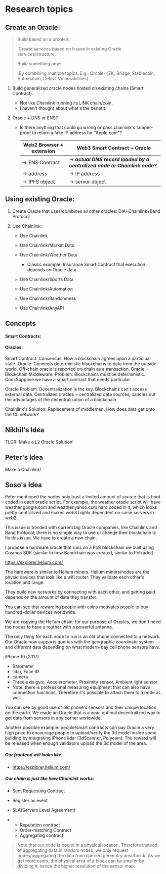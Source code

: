 # Research topics



## Create an Oracle:

> Build based on a problem: 
>
> ​	Create services based on issues in existing Oracle services/structure.
>
> Build something new: 
>
> ​	By combining multiple topics, E.g., Orcale+{ZK, Bridge, Stablecoin, Automation, Detect Vulnerabilities}

1. Build generalized oracle nodes hosted on existing chains (Smart Contract). 

   - Not like Chainlink running its LINK chain/coin.
   - I haven't thought about what's the benefit.
   
2. Oracle + DNS or ENS?
   - Is there anything that could go wrong or pass chainlink's tamper-proof to return a fake IP address for "Apple.com"?
   
     | Web2 Browser + extension | Web3 Smart Contract + Oracle                                 |
     | ------------------------ | ------------------------------------------------------------ |
     | -> ENS Contract          | -> ***actual DNS record loaded by a centralized node or Chainlink node?*** |
     | -> address               | -> IP address                                                |
     | -> IPFS object           | -> server object                                             |




## Using existing Oracle:

1. Create Oracle that uses/combines all other oracles: DIA+Chainlink+Band Protocol

2. Use Chainlink:

   - Use Chainlink

   - Use Chainlink/Market Data

   - Use Chainlink/Weather Data
     - Classic example: Insurance Smart Contract that execution depends on Oracle data.

   - Use Chainlink/Sports Data

   - Use Chainlink/Automation

   - Use Chainlink/Randomness

   - Use Chainlink/AnyAPI


## Concepts

#### Smart Contracts:

#### Oracles:
Smart Contract: 
Consensus: How a blockchain agrees upon a particluar state.
Oracle: Connects deterministic blockchains to data from the outside world. Off-chain oracle is reported on-chain as a transaction. Oracle = Blockchain Middleware.
Problem: Blockchains must be deterministic. ConsSuppose we have a smart contract that needs particular 

Oracle Problem: Decentralization is the key. Blockchains can't access external data. Centralized oracles = centralized data sources, cancles out the advantages of the decentralization of a blockchain.

Chainlink's Solution: Replacement of middlemen.
How does data get onto the CL network? 



## Nikhil's Idea

TLDR: Make a L2 Oracle Solution!



## Peter's Idea

Make a Chainlink!



## Soso's Idea

Peter mentioned the nodes only trust a limited amount of source that is hard coded in each oracle script. For example, the weather oracle script will have weather.google.com and weather.yahoo.com hard coded in it, which looks pretty centralized and makes web3 highly dependent on some servers in web2.



This issue is bonded with current big Oracle companies, like Chainlink and Band Protocol; there is no simple way to use or change their blockchain to fix this issue. We have to create a new chain.



I propose a hardware oracle that runs on a PoS blockchain we built using Cosmos SDK (similar to how Bandchain was created, similar to Polkadot).



https://explorer.helium.com/

The hardware is similar to Helium miners. Helium miners/nodes are the physic devices that look like a wifi router. They validate each other's location and range.

They build new networks by connecting with each other, and getting paid depends on the amount of data they transfer.

You can see that rewarding people with coins motivates people to buy hundred-dollar devices worldwide.



We are copying the Helium chain; for our purpose of Oracles, we don't need the nodes to have a routher with a powerful antenna.

The only thing for each node to run is an old phone connected to a network. Our Oracle now supports queries with the geographic coordinate system and different data depending on what modern-day cell phone sensors have.

iPhone 10 (2017)

- Barometer
- lidar, Face ID
- camera
- Three‑axis gyro, Accelerometer, Proximity sensor, Ambient light sensor
- Note: there is professional measuring equipment that can also have connection functions. Therefore it's possible to attach them to a node as well.

You can see by good use of old phone's sensors and their unique location on the earth. We made an Oracle that is a near-optimal decentralized way to get data from sensors in any corner worldwide.



Another possible example: people/smart contracts can pay Oracle a very high price to encourage people to upload/verify the 3d model inside some building by integrating iPhone lidar (3dScanner, Polycam). The reward will be released when enough validators upload the 3d model of the area.



##### Our frontend will looks like:

- https://explorer.helium.com/

##### Our chain is just like how Chainlink works: 

- Sent Requesting Contract

- Register as event

- SLA(Servers Level Agreement)

- - Reputation contract
  - Order-matching Contract
  - Aggregating contract

> Note that our node is bound in a physical location. Therefore instead of aggregating data in random nodes, we only request nodes/aggregating the data from queried geometry area/block. As we get more users, the physical area of a block can be smaller by dividing it, hence the higher resolution of the sensor map.

